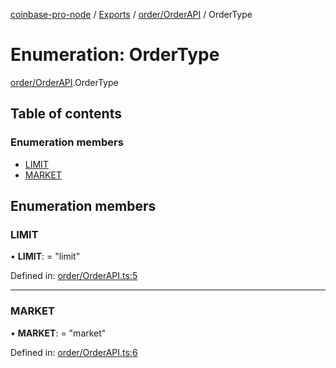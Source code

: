 [coinbase-pro-node](../../README.md) / [Exports](../../modules.md) / [order/OrderAPI](../../modules/order_orderapi.md) / OrderType

# Enumeration: OrderType

[order/OrderAPI](../../modules/order_orderapi.md).OrderType

## Table of contents

### Enumeration members

- [LIMIT](orderapi.ordertype.md#limit)
- [MARKET](orderapi.ordertype.md#market)

## Enumeration members

### LIMIT

• **LIMIT**: = "limit"

Defined in: [order/OrderAPI.ts:5](https://github.com/bennycode/coinbase-pro-node/blob/ac883aa/src/order/OrderAPI.ts#L5)

---

### MARKET

• **MARKET**: = "market"

Defined in: [order/OrderAPI.ts:6](https://github.com/bennycode/coinbase-pro-node/blob/ac883aa/src/order/OrderAPI.ts#L6)
